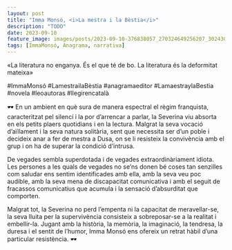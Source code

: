 ```yaml
---
layout: post
title: "Imma Monsó, <i>La mestra i la Bèstia</i>"
description: "TODO"
date: 2023-09-10
feature_image: images/posts/2023-09-10-376838057_270324649256207_302430686693976573_n_18020190871731910.heic
tags: [ImmaMonsó, Anagrama, narrativa]
---
```


«La literatura no enganya. És el que té de bo. La literatura és la deformitat mateixa»
<!--more-->

#ImmaMonsó #LamestrailaBèstia #anagramaeditor #LamaestraylaBestia #novela #leoautoras #llegirencatalà

🕶 En un ambient en què sura de manera espectral el règim franquista, caracteritzat pel silenci i la por d’arrencar a parlar, la Severina viu absorta en els petits plaers quotidians i en la lectura. Malgrat la seva vocació d’aïllament i la seva natura solitària, sent que necessita ser d’un poble i decideix anar a fer de mestra a Dusa, on se li resisteix la convivència amb el grup i on ha de superar la condició d’intrusa.

De vegades sembla superdotada i de vegades extraordinàriament idiota. Les persones a les quals de vegades no se’ns donen bé coses tan senzilles com saludar ens sentim identificades amb ella, amb la seva veu poc audible, amb la seva mena de discapacitat comunicativa i amb el seguit de fracassos comunicatius que acumula i la sensació d’absurditat que comporten. 

Malgrat tot, la Severina no perd l’empenta ni la capacitat de meravellar-se, la seva lluita per la supervivència consisteix a sobreposar-se a la realitat i embellir-la. Jugant amb la història, la memòria, la imaginació, la tendresa, la duresa i el sentit de l’humor, Imma Monsó ens ofereix un retrat hàbil d’una particular resistència. 🕶
